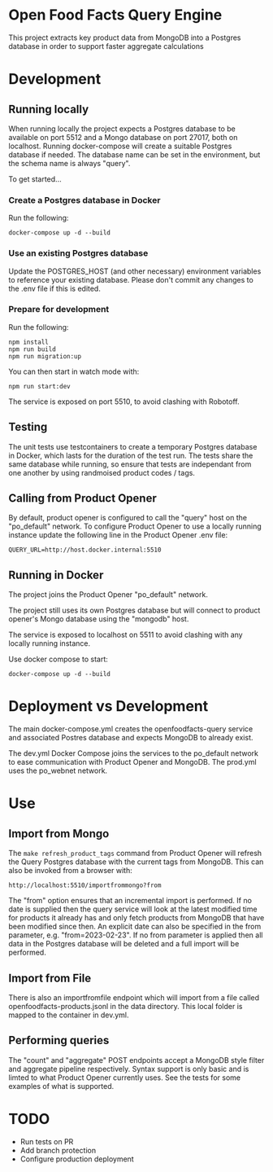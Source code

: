 # Open Food Facts Query Engine

This project extracts key product data from MongoDB into a Postgres database in order to support faster aggregate calculations

# Development

## Running locally

When running locally the project expects a Postgres database to be available on port 5512 and a Mongo database on port 27017, both on localhost. Running docker-compose will create a suitable Postgres database if needed. The database name can be set in the environment, but the schema name is always "query".

To get started...

### Create a Postgres database in Docker

Run the following:

```
docker-compose up -d --build
```

### Use an existing Postgres database

Update the POSTGRES_HOST (and other necessary) environment variables to reference your existing database. Please don't commit any changes to the .env file if this is edited.

### Prepare for development

Run the following:

```
npm install
npm run build
npm run migration:up
```

You can then start in watch mode with:

```
npm run start:dev
```

The service is exposed on port 5510, to avoid clashing with Robotoff.

## Testing

The unit tests use testcontainers to create a temporary Postgres database in Docker, which lasts for the duration of the test run. The tests share the same database while running, so ensure that tests are independant from one another by using randmoised product codes / tags.

## Calling from Product Opener

By default, product opener is configured to call the "query" host on the "po_default" network. To configure Product Opener to use a locally running instance update the following line in the Product Opener .env file:

```
QUERY_URL=http://host.docker.internal:5510
```

## Running in Docker

The project joins the Product Opener "po_default" network.

The project still uses its own Postgres database but will connect to product opener's Mongo database using the "mongodb" host.

The service is exposed to localhost on 5511 to avoid clashing with any locally running instance.

Use docker compose to start:

```
docker-compose up -d --build
```

# Deployment vs Development

The main docker-compose.yml creates the openfoodfacts-query service and associated Postres database and expects MongoDB to already exist.

The dev.yml Docker Compose joins the services to the po_default network to ease communication with Product Opener and MongoDB. The prod.yml uses the po_webnet network.

# Use

## Import from Mongo

The `make refresh_product_tags` command from Product Opener will refresh the Query Postgres database with the current tags from MongoDB. This can also be invoked from a browser with:

```
http://localhost:5510/importfrommongo?from
```

The "from" option ensures that an incremental import is performed. If no date is supplied then the query service will look at the latest modified time for products it already has and only fetch products from MongoDB that have been modified since then. An explicit date can also be specified in the from parameter, e.g. "from=2023-02-23". If no from parameter is applied then all data in the Postgres database will be deleted and a full import will be performed.

## Import from File

There is also an importfromfile endpoint which will import from a file called openfoodfacts-products.jsonl in the data directory. This local folder is mapped to the container in dev.yml.

## Performing queries

The "count" and "aggregate" POST endpoints accept a MongoDB style filter and aggregate pipeline respectively. Syntax support is only basic and is limted to what Product Opener currently uses. See the tests for some examples of what is supported.

# TODO

- Run tests on PR
- Add branch protection
- Configure production deployment
